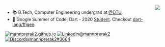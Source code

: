 <img align="right" src="https://github-readme-stats.vercel.app/api?username=mannprerak2&count_private=true&show_icons=true&hide=issues&hide_border=true"/>

- 📚 B.Tech, Computer Engineering undergrad at [@DTU](http://dtu.ac.in/).
- 🎯 Google Summer of Code, Dart - 2020 [Student](https://gist.github.com/mannprerak2/e4530e6566b35cb94f8f1b340970973a). Checkout [dart-lang/ffigen](https://github.com/dart-lang/ffigen).

<!---![Github Stats](https://github-readme-stats.vercel.app/api?username=mannprerak2&count_private=true&show_icons=true&hide=issues&hide_border=true)
 ![Top Langs ](https://github-readme-stats.vercel.app/api/top-langs/?username=mannprerak2&layout=compact&hide_border=true&hide=C%23) --->


[![mannprerak2.github.io](https://img.shields.io/badge/-mannprerak2.github.io-009999?style=for-the-badge&logo=Plex&logoColor=white)](https://mannprerak2.github.io) [![Linkedin@mannprerak2](https://img.shields.io/badge/-mannprerak2-blue?style=for-the-badge&logo=Linkedin&logoColor=white&link=https://www.linkedin.com/in/mannprerak2/)](https://www.linkedin.com/in/mannprerak2/)
 [![Discord@mannprerak2#3664](https://img.shields.io/badge/-mannprerak2%233664-7289da?style=for-the-badge&logo=Discord&logoColor=white)](https://discordapp.com)
